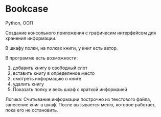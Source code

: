 # Bookcase
Python, OOП

Создание консольного приложения с графичесим интерфейсом для хранения информации. 

В шкафу полки, на полках книги, у книг есть автор. 

В программе есть возможности: 
1) добавить книгу в свободный слот
2) вставить книгу в определнное место
3) смотреть информацию о книге
4) удалить книгу
5) Показать полку и весь шкаф с краткой информаией

Логика: Считывание информации построчно из текстового файла, занесение книг в шкаф. После вызывается меню, которое работает, пока его не остановить. 
